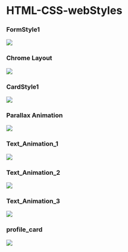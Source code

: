 # HTML-CSS-webStyles

### FormStyle1
<image src="/ScreenShots/Screenshot 1.png"/>

### Chrome Layout
<image src="/ScreenShots/Screenshot (713).png"/>

### CardStyle1
<image src="/ScreenShots/Screenshot 2.png"/>

### Parallax Animation
<image src="/ScreenShots/Screenshot 5.png"/>

### Text_Animation_1
<image src="/ScreenShots/Screenshot 4.png"/>

### Text_Animation_2
<image src="/ScreenShots/Screenshot 3.png"/>

### Text_Animation_3
<image src="/ScreenShots/Screenshot6.png"/>

### profile_card
<image src="/Profile card/Screenshot (618).png"/>
